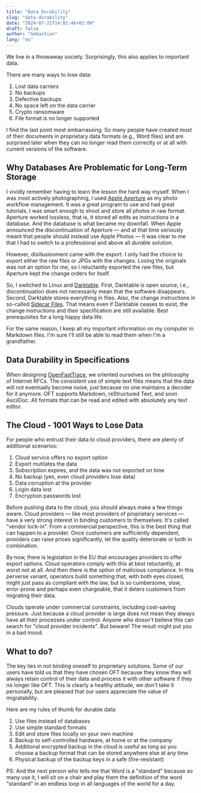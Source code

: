 ```yaml
---
title: "Data Durability"
slug: "data-durability"
date: "2024-07-21T14:01:46+02:00"
draft: false
author: "Sebastian"
lang: "en"
---
```


We live in a throwaway society. Surprisingly, this also applies to important data.

There are many ways to lose data:

1. Lost data carriers
2. No backups
3. Defective backups
4. No space left on the data carrier
5. Crypto ransomware
6. File format is no longer supported

I find the last point most embarrassing. So many people have created most of their documents in proprietary data formats (e.g., Word files) and are surprised later when they can no longer read them correctly or at all with current versions of the software.

## Why Databases Are Problematic for Long-Term Storage

I vividly remember having to learn the lesson the hard way myself. When I was most actively photographing, I used [Apple Aperture](https://en.wikipedia.org/wiki/Aperture_(software)) as my photo workflow management. It was a great program to use and had great tutorials. I was smart enough to shoot and store all photos in raw format. Aperture worked lossless, that is, it stored all edits as instructions in a database. And the database is what became my downfall. When Apple announced the discontinuation of Aperture — and at that time seriously meant that people should instead use Apple Photos — it was clear to me that I had to switch to a professional and above all _durable_ solution.

However, disillusionment came with the export. I only had the choice to export either the raw files or JPGs with the changes. Losing the originals was not an option for me, so I reluctantly exported the raw files, but Aperture kept the change orders for itself.

So, I switched to Linux and [Darktable](https://www.darktable.org/). First, Darktable is open source, i.e., discontinuation does not necessarily mean that the software disappears. Second, Darktable stores everything in files. Also, the change instructions in so-called [Sidecar Files](https://docs.darktable.org/usermanual/4.0/en/overview/sidecar-files/sidecar/). That means even if Darktable ceases to exist, the change instructions and their specification are still available. Best prerequisites for a long happy data life.

For the same reason, I keep all my important information on my computer in Markdown files. I'm sure I'll still be able to read them when I'm a grandfather.

## Data Durability in Specifications

When designing [OpenFastTrace](https://github.com/itsallcode/openfasttrace), we oriented ourselves on the philosophy of Internet RFCs. The consistent use of simple text files means that the data will not eventually become noise, just because no one maintains a decoder for it anymore. OFT supports Markdown, reStructured Text, and soon AsciiDoc. All formats that can be read and edited with absolutely any text editor.

## The Cloud - 1001 Ways to Lose Data

For people who entrust their data to cloud providers, there are plenty of additional scenarios:

1. Cloud service offers no export option
2. Export mutilates the data
3. Subscription expires, and the data was not exported on time
4. No backup (yes, even cloud providers lose data)
5. Data corruption at the provider
6. Login data lost
7. Encryption passwords lost

Before pushing data to the cloud, you should always make a few things aware. Cloud providers — like most providers of proprietary services — have a very strong interest in binding customers to themselves. It's called "vendor lock-in". From a commercial perspective, this is the best thing that can happen to a provider. Once customers are sufficiently dependent, providers can raise prices significantly, let the quality deteriorate or both in combination.

By now, there is legislation in the EU that encourages providers to offer export options. Cloud operators comply with this at best reluctantly, at worst not at all. And then there is the option of malicious compliance. In this perverse variant, operators build something that, with both eyes closed, might just pass as compliant with the law, but is so cumbersome, slow, error-prone and perhaps even chargeable, that it deters customers from migrating their data.

Clouds operate under commercial constraints, including cost-saving pressure. Just because a cloud provider is large does not mean they always have all their processes under control. Anyone who doesn't believe this can search for "cloud provider incidents". But beware! The result might put you in a bad mood.

## What to do?

The key lies in not binding oneself to proprietary solutions. Some of our users have told us that they have chosen OFT because they know they will always retain control of their data and process it with other software if they no longer like OFT. This is clearly a healthy attitude, we don't take it personally, but are pleased that our users appreciate the value of migratability.

Here are my rules of thumb for durable data:

1. Use files instead of databases
2. Use simple standard formats
3. Edit and store files locally on your own machine
4. Backup to self-controlled hardware, at home or at the company
5. Additional encrypted backup in the cloud is useful as long as you choose a backup format that can be stored anywhere else at any time
6. Physical backup of the backup keys in a safe (fire-resistant)

PS: And the next person who tells me that Word is a "standard" because so many use it, I will sit on a chair and play them the definition of the word "standard" in an endless loop in all languages of the world for a day.